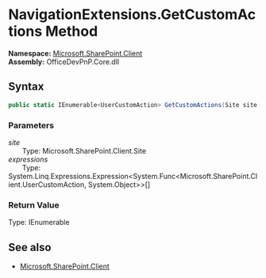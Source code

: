 # NavigationExtensions.GetCustomActions Method  
  

**Namespace:** [Microsoft.SharePoint.Client](Microsoft.SharePoint.Client.md)  
**Assembly:** OfficeDevPnP.Core.dll  
## Syntax
```C#
public static IEnumerable<UserCustomAction> GetCustomActions(Site site, Expression<Func<UserCustomAction, Object>>[] expressions)
```
### Parameters
*site*  
&emsp;&emsp;Type: Microsoft.SharePoint.Client.Site  
*expressions*  
&emsp;&emsp;Type: System.Linq.Expressions.Expression<System.Func<Microsoft.SharePoint.Client.UserCustomAction, System.Object>>[]  
### Return Value
Type: IEnumerable<UserCustomAction>  

## See also
- [Microsoft.SharePoint.Client](Microsoft.SharePoint.Client.md)
